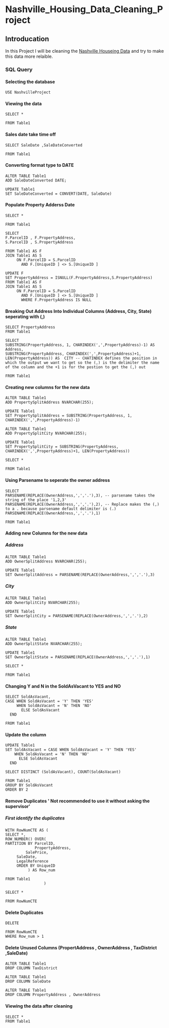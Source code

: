 # Nashville_Housing_Data_Cleaning_Project

## Introducation

In this Project I will be cleaning the [Nashville Houseing Data](https://github.com/AlexTheAnalyst/PortfolioProjects/blob/main/Nashville%20Housing%20Data%20for%20Data%20Cleaning.xlsx) and try to make this data more relaible.

### SQL Query

#### Selecting the database

    USE NashvilleProject

#### Viewing the data

    SELECT *

    FROM Table1

#### Sales date take time off

    SELECT SaleDate	,SaleDateConverted
    
    FROM Table1

#### Converting format type to DATE

    ALTER TABLE Table1
    ADD SaleDateConverted DATE;
    
    UPDATE Table1
    SET SaleDateConverted = CONVERT(DATE, SaleDate)

#### Populate Property Adderss Date

    SELECT * 
    
    FROM Table1

    SELECT 
    F.ParcelID , F.PropertyAddress, 
    S.ParcelID , S.PropertyAddress
    
    FROM Table1 AS F
    JOIN Table1 AS S
         ON F.ParcelID = S.ParcelID
	       AND F.[UniqueID ] <> S.[UniqueID ]

    UPDATE F
    SET PropertyAddress = ISNULL(F.PropertyAddress,S.PropertyAddress)
    FROM Table1 AS F
    JOIN Table1 AS S
         ON F.ParcelID = S.ParcelID
	       AND F.[UniqueID ] <> S.[UniqueID ]
	       WHERE F.PropertyAddress IS NULL 


#### Breaking Out Address Into Individual Columns (Address, City, State) seperating with (,)

    SELECT PropertyAddress
    FROM Table1

    SELECT 
    SUBSTRING(PropertyAddress, 1, CHARINDEX(',',PropertyAddress)-1) AS Address,
    SUBSTRING(PropertyAddress, CHARINDEX(',',PropertyAddress)+1, LEN(PropertyAddress)) AS  CITY -- CHATINDEX defines the position in which the output we want to get so the (,) is the delimiter the name of the column and the +1 is for the postion to get the (,) out
    
    FROM Table1

#### Creating new columns for the new data

    ALTER TABLE Table1
    ADD PropertySplitAddress NVARCHAR(255);
    
    UPDATE Table1
    SET PropertySplitAddress = SUBSTRING(PropertyAddress, 1, CHARINDEX(',',PropertyAddress)-1)
    
    ALTER TABLE Table1
    ADD PropertySplitCity NVARCHAR(255);
    
    UPDATE Table1
    SET PropertySplitCity = SUBSTRING(PropertyAddress, CHARINDEX(',',PropertyAddress)+1, LEN(PropertyAddress))
    
    SELECT *
    
    FROM Table1

#### Using Parsename to seperate the owner address

    SELECT 
    PARSENAME(REPLACE(OwnerAddress,',','.'),3), -- parsename takes the string of the place '1,2,3' 
    PARSENAME(REPLACE(OwnerAddress,',','.'),2), -- Replace makes the (,) to a . because parsename default delimiter is (.) 
    PARSENAME(REPLACE(OwnerAddress,',','.'),1)
    
    FROM Table1

#### Adding new Columns for the new data

##### Address

    ALTER TABLE Table1
    ADD OwnerSplitAddress NVARCHAR(255);
    
    UPDATE Table1
    SET OwnerSplitAddress = PARSENAME(REPLACE(OwnerAddress,',','.'),3)

##### City

    ALTER TABLE Table1
    ADD OwnerSplitCity NVARCHAR(255);
    
    UPDATE Table1
    SET OwnerSplitCity = PARSENAME(REPLACE(OwnerAddress,',','.'),2)

##### State

    ALTER TABLE Table1
    ADD OwnerSplitState NVARCHAR(255);

    UPDATE Table1
    SET OwnerSplitState = PARSENAME(REPLACE(OwnerAddress,',','.'),1)

    SELECT *
    
    FROM Table1

#### Changing Y and N in the SoldAsVacant to YES and NO

    SELECT SoldAsVacant,
    CASE WHEN SoldAsVacant = 'Y' THEN 'YES'
         WHEN SoldAsVacant = 'N' THEN 'NO'
	       ELSE SoldAsVacant
	  END

    FROM Table1

#### Update the column

    UPDATE Table1
    SET SoldAsVacant = CASE WHEN SoldAsVacant = 'Y' THEN 'YES'
        WHEN SoldAsVacant = 'N' THEN 'NO'
	      ELSE SoldAsVacant
	  END

    SELECT DISTINCT (SoldAsVacant), COUNT(SoldAsVacant)
    
    FROM Table1
    GROUP BY SoldAsVacant
    ORDER BY 2

#### Remove Duplicates ' Not recommended to use it without asking the supervisor' 

##### First identify the duplicates

    WITH RowNumCTE AS (
    SELECT *,
    ROW_NUMBER() OVER(
    PARTITION BY ParcelID,
                 PropertyAddress,
	         SalePrice,
		 SaleDate,
		 LegalReference
		 ORDER BY UniqueID
		      ) AS Row_num
    
    FROM Table1
                     )
                     
    SELECT *
    
    FROM RowNumCTE

#### Delete Duplicates

    DELETE
    
    FROM RowNumCTE
    WHERE Row_num > 1

#### Delete Unused Columns (PropertAddress , OwnerAddress , TaxDistrict ,SaleDate)

    ALTER TABLE Table1
    DROP COLUMN TaxDistrict 

    ALTER TABLE Table1
    DROP COLUMN SaleDate
    
    ALTER TABLE Table1
    DROP COLUMN PropertyAddress , OwnerAddress

#### Viewing the data after cleaning

    SELECT *
    FROM Table1


